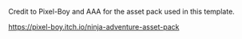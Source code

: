 Credit to Pixel-Boy and AAA for the asset pack used in this template.

https://pixel-boy.itch.io/ninja-adventure-asset-pack
